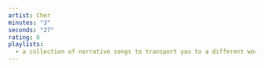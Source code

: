 ```yaml
---
artist: Cher
minutes: "3"
seconds: "27"
rating: 6
playlists:
  - a collection of narrative songs to transport you to a different world
---
```

